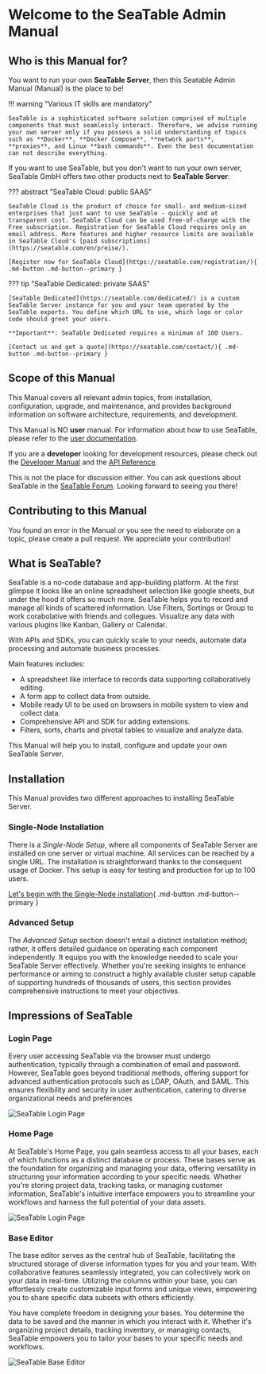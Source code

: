 # Welcome to the SeaTable Admin Manual

## Who is this Manual for?

You want to run your own **SeaTable Server**, then this Seatable Admin Manual (Manual) is the place to be!


!!! warning "Various IT skills are mandatory"

    SeaTable is a sophisticated software solution comprised of multiple components that must seamlessly interact. Therefore, we advise running your own server only if you possess a solid understanding of topics such as **Docker**, **Docker Compose**, **network ports**, **proxies**, and Linux **bash commands**. Even the best documentation can not describe everything.

If you want to use SeaTable, but you don't want to run your own server, SeaTable GmbH offers two other products next to **SeaTable Server**:

??? abstract "SeaTable Cloud: public SAAS"

    SeaTable Cloud is the product of choice for small- and medium-sized enterprises that just want to use SeaTable - quickly and at transparent cost. SeaTable Cloud can be used free-of-charge with the Free subscription. Registration for SeaTable Cloud requires only an email address. More features and higher resource limits are available in SeaTable Cloud's [paid subscriptions](https://seatable.com/en/preise/).

    [Register now for SeaTable Cloud](https://seatable.com/registration/){ .md-button .md-button--primary }

??? tip "SeaTable Dedicated: private SAAS"

    [SeaTable Dedicated](https://seatable.com/dedicated/) is a custom SeaTable Server instance for you and your team operated by the SeaTable exports. You define which URL to use, which logo or color code should greet your users.

    **Important**: SeaTable Dedicated requires a minimum of 100 Users.

    [Contact us and get a quote](https://seatable.com/contact/){ .md-button .md-button--primary }


## Scope of this Manual

This Manual covers all relevant admin topics, from installation, configuration, upgrade, and maintenance, and provides background information on software architecture, requirements, and development.

This Manual is NO **user** manual. For information about how to use SeaTable, please refer to the [user documentation](https://docs.seatable.io/).

If you are a **developer** looking for development resources, please check out the [Developer Manual](https://developer.seatable.io) and the [API Reference](https://api.seatable.io).

This is not the place for discussion either. You can ask questions about SeaTable in the [SeaTable Forum](https://forum.seatable.io). Looking forward to seeing you there!

## Contributing to this Manual

You found an error in the Manual or you see the need to elaborate on a topic, please create a pull request. We appreciate your contribution!

## What is SeaTable?

SeaTable is a no-code database and app-building platform. At the first glimpse it looks like an online spreadsheet selection like google sheets, but under the hood it offers so much more. SeaTable helps you to record and manage all kinds of scattered information. Use Filters, Sortings or Group to work corabolative with friends and collegues. Visualize any data with various plugins like Kanban, Gallery or Calendar.

With APIs and SDKs, you can quickly scale to your needs, automate data processing and automate business processes.

Main features includes:

- A spreadsheet like interface to records data supporting collaboratively editing.
- A form app to collect data from outside.
- Mobile ready UI to be used on browsers in mobile system to view and collect data.
- Comprehensive API and SDK for adding extensions.
- Filters, sorts, charts and pivotal tables to visualize and analyze data.

This Manual will help you to install, configure and update your own SeaTable Server.

## Installation

This Manual provides two different approaches to installing SeaTable Server.

### Single-Node Installation

There is a _Single-Node Setup_, where all components of SeaTable Server are installed on one server or virtual machine. All services can be reached by a single URL. The installation is straightforward thanks to the consequent usage of Docker. This setup is easy for testing and production for up to 100 users.

[Let's begin with the Single-Node installation](installation/basic-setup.md){ .md-button .md-button--primary }

### Advanced Setup

The _Advanced Setup_ section doesn't entail a distinct installation method; rather, it offers detailed guidance on operating each component independently. It equips you with the knowledge needed to scale your SeaTable Server effectively. Whether you're seeking insights to enhance performance or aiming to construct a highly available cluster setup capable of supporting hundreds of thousands of users, this section provides comprehensive instructions to meet your objectives.

## Impressions of SeaTable

### Login Page

Every user accessing SeaTable via the browser must undergo authentication, typically through a combination of email and password. However, SeaTable goes beyond traditional methods, offering support for advanced authentication protocols such as LDAP, OAuth, and SAML. This ensures flexibility and security in user authentication, catering to diverse organizational needs and preferences

![SeaTable Login Page](assets/images/screenshot_seatable_login.png)

### Home Page

At SeaTable's Home Page, you gain seamless access to all your bases, each of which functions as a distinct database or process. These bases serve as the foundation for organizing and managing your data, offering versatility in structuring your information according to your specific needs. Whether you're storing project data, tracking tasks, or managing customer information, SeaTable's intuitive interface empowers you to streamline your workflows and harness the full potential of your data assets.

![SeaTable Login Page](assets/images/screenshot_seatable_home_page.png)

### Base Editor

The base editor serves as the central hub of SeaTable, facilitating the structured storage of diverse information types for you and your team. With collaborative features seamlessly integrated, you can collectively work on your data in real-time. Utilizing the columns within your base, you can effortlessly create customizable input forms and unique views, empowering you to share specific data subsets with others efficiently.

You have complete freedom in designing your bases. You determine the data to be saved and the manner in which you interact with it. Whether it's organizing project details, tracking inventory, or managing contacts, SeaTable empowers you to tailor your bases to your specific needs and workflows.

![SeaTable Base Editor](assets/images/screenshot_seatable_base_editor.png)
